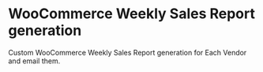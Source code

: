 # WooCommerce Weekly Sales Report generation
Custom WooCommerce Weekly Sales Report generation for Each Vendor and email them.
